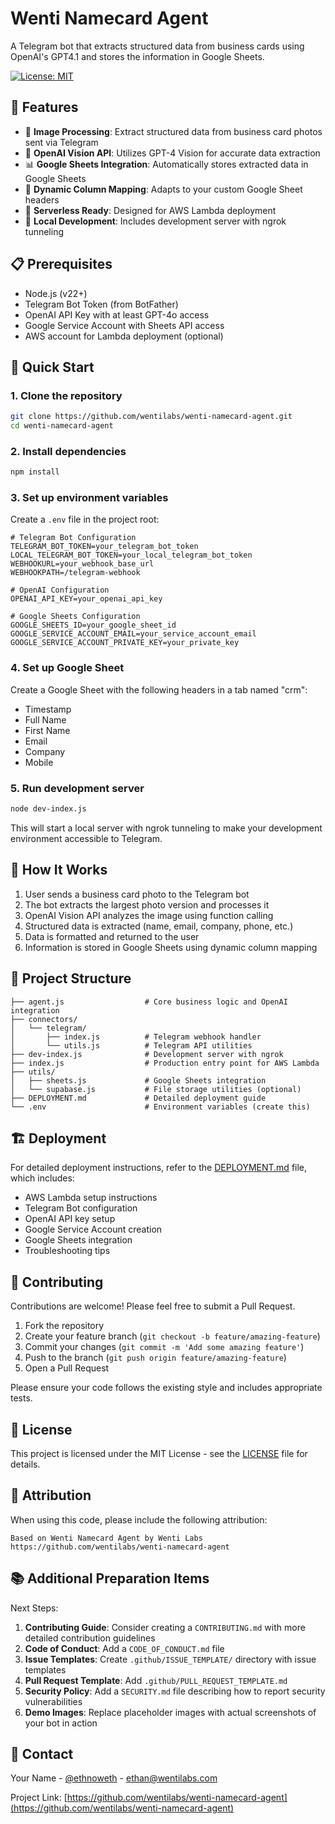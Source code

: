 # Wenti Namecard Agent

A Telegram bot that extracts structured data from business cards using OpenAI's GPT4.1 and stores the information in Google Sheets.

[![License: MIT](https://img.shields.io/badge/License-MIT-yellow.svg)](https://opensource.org/licenses/MIT)

## 🌟 Features

- 📸 **Image Processing**: Extract structured data from business card photos sent via Telegram
- 🤖 **OpenAI Vision API**: Utilizes GPT-4 Vision for accurate data extraction
- 📊 **Google Sheets Integration**: Automatically stores extracted data in Google Sheets
- 🔄 **Dynamic Column Mapping**: Adapts to your custom Google Sheet headers
- 🚀 **Serverless Ready**: Designed for AWS Lambda deployment
- 🧪 **Local Development**: Includes development server with ngrok tunneling

## 📋 Prerequisites

- Node.js (v22+)
- Telegram Bot Token (from BotFather)
- OpenAI API Key with at least GPT-4o access
- Google Service Account with Sheets API access
- AWS account for Lambda deployment (optional)

## 🚀 Quick Start

### 1. Clone the repository

```bash
git clone https://github.com/wentilabs/wenti-namecard-agent.git
cd wenti-namecard-agent
```

### 2. Install dependencies

```bash
npm install
```

### 3. Set up environment variables

Create a `.env` file in the project root:

```env
# Telegram Bot Configuration
TELEGRAM_BOT_TOKEN=your_telegram_bot_token
LOCAL_TELEGRAM_BOT_TOKEN=your_local_telegram_bot_token
WEBHOOKURL=your_webhook_base_url
WEBHOOKPATH=/telegram-webhook

# OpenAI Configuration
OPENAI_API_KEY=your_openai_api_key

# Google Sheets Configuration
GOOGLE_SHEETS_ID=your_google_sheet_id
GOOGLE_SERVICE_ACCOUNT_EMAIL=your_service_account_email
GOOGLE_SERVICE_ACCOUNT_PRIVATE_KEY=your_private_key
```

### 4. Set up Google Sheet

Create a Google Sheet with the following headers in a tab named "crm":

- Timestamp
- Full Name
- First Name
- Email
- Company
- Mobile

### 5. Run development server

```bash
node dev-index.js
```

This will start a local server with ngrok tunneling to make your development environment accessible to Telegram.

## 🔧 How It Works

1. User sends a business card photo to the Telegram bot
2. The bot extracts the largest photo version and processes it
3. OpenAI Vision API analyzes the image using function calling
4. Structured data is extracted (name, email, company, phone, etc.)
5. Data is formatted and returned to the user
6. Information is stored in Google Sheets using dynamic column mapping

## 📂 Project Structure

```
├── agent.js                  # Core business logic and OpenAI integration
├── connectors/
│   └── telegram/
│       ├── index.js          # Telegram webhook handler
│       └── utils.js          # Telegram API utilities
├── dev-index.js              # Development server with ngrok
├── index.js                  # Production entry point for AWS Lambda
├── utils/
│   ├── sheets.js             # Google Sheets integration
│   └── supabase.js           # File storage utilities (optional)
├── DEPLOYMENT.md             # Detailed deployment guide
└── .env                      # Environment variables (create this)
```

## 🏗️ Deployment

For detailed deployment instructions, refer to the [DEPLOYMENT.md](DEPLOYMENT.md) file, which includes:

- AWS Lambda setup instructions
- Telegram Bot configuration
- OpenAI API key setup
- Google Service Account creation
- Google Sheets integration
- Troubleshooting tips

## 🤝 Contributing

Contributions are welcome! Please feel free to submit a Pull Request.

1. Fork the repository
2. Create your feature branch (`git checkout -b feature/amazing-feature`)
3. Commit your changes (`git commit -m 'Add some amazing feature'`)
4. Push to the branch (`git push origin feature/amazing-feature`)
5. Open a Pull Request

Please ensure your code follows the existing style and includes appropriate tests.

## 📄 License

This project is licensed under the MIT License - see the [LICENSE](LICENSE) file for details.

## 🔗 Attribution

When using this code, please include the following attribution:

```
Based on Wenti Namecard Agent by Wenti Labs
https://github.com/wentilabs/wenti-namecard-agent
```

## 📚 Additional Preparation Items

Next Steps:

1. **Contributing Guide**: Consider creating a `CONTRIBUTING.md` with more detailed contribution guidelines
2. **Code of Conduct**: Add a `CODE_OF_CONDUCT.md` file
3. **Issue Templates**: Create `.github/ISSUE_TEMPLATE/` directory with issue templates
4. **Pull Request Template**: Add `.github/PULL_REQUEST_TEMPLATE.md`
5. **Security Policy**: Add a `SECURITY.md` file describing how to report security vulnerabilities
6. **Demo Images**: Replace placeholder images with actual screenshots of your bot in action

## 📧 Contact

Your Name - [@ethnoweth](https://twitter.com/ethnoweth) - ethan@wentilabs.com

Project Link: [https://github.com/wentilabs/wenti-namecard-agent](https://github.com/wentilabs/wenti-namecard-agent)
